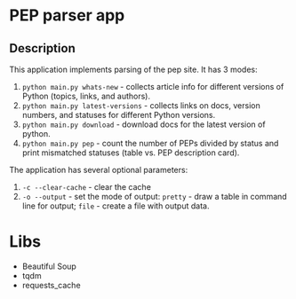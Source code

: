 # PEP parser app

## Description
This application implements parsing of the pep site. It has 3 modes:
1) ```python main.py whats-new``` - collects article info for different versions of Python (topics, links, and authors).
2) ```python main.py latest-versions``` - collects links on docs, version numbers, and statuses for different Python versions.
3) ```python main.py download``` - download docs for the latest version of python.
4) ```python main.py pep``` - count the number of PEPs divided by status and print mismatched statuses (table vs. PEP description card).

The application has several optional parameters:
1) ```-c --clear-cache``` - clear the cache
2) ```-o --output``` - set the mode of output: ```pretty``` - draw a table in command line for output; ```file``` - create a file with output data.

# Libs
- Beautiful Soup
- tqdm
- requests_cache


